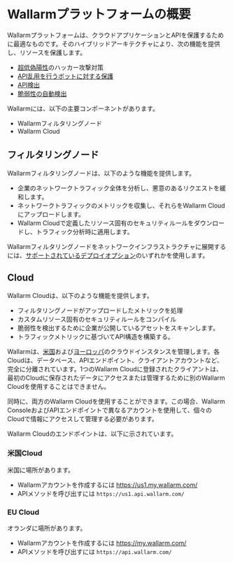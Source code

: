 # Wallarmプラットフォームの概要
Wallarmプラットフォームは、クラウドアプリケーションとAPIを保護するために最適なものです。そのハイブリッドアーキテクチャにより、次の機能を提供し、リソースを保護します。

* [超低偽陽性](protecting-against-attacks.ja.md)のハッカー攻撃対策
* [API乱用を行うボットに対する保護](api-abuse-prevention.ja.md)
* [API検出](api-discovery.ja.md)
* [脆弱性の自動検出](detecting-vulnerabilities.ja.md)

Wallarmには、以下の主要コンポーネントがあります。

* Wallarmフィルタリングノード
* Wallarm Cloud

## フィルタリングノード
Wallarmフィルタリングノードは、以下のような機能を提供します。

* 企業のネットワークトラフィック全体を分析し、悪意のあるリクエストを緩和します。
* ネットワークトラフィックのメトリックを収集し、それらをWallarm Cloudにアップロードします。
* Wallarm Cloudで定義したリソース固有のセキュリティルールをダウンロードし、トラフィック分析時に適用します。

Wallarmフィルタリングノードをネットワークインフラストラクチャに展開するには、[サポートされているデプロイオプション](../installation/supported-deployment-options.ja.md)のいずれかを使用します。

## Cloud
Wallarm Cloudは、以下のような機能を提供します。

* フィルタリングノードがアップロードしたメトリックを処理
* カスタムリソース固有のセキュリティルールをコンパイル
* 脆弱性を検出するために企業が公開しているアセットをスキャンします。
* トラフィックメトリックに基づいてAPI構造を構築する。

Wallarmは、[米国](#us-cloud)および[ヨーロッパ](#eu-cloud)のクラウドインスタンスを管理します。各Cloudは、データベース、APIエンドポイント、クライアントアカウントなど、完全に分離されています。1つのWallarm Cloudに登録されたクライアントは、最初のCloudに保存されたデータにアクセスまたは管理するために別のWallarm Cloudを使用することはできません。

同時に、両方のWallarm Cloudを使用することができます。この場合、Wallarm ConsoleおよびAPIエンドポイントで異なるアカウントを使用して、個々のCloudで情報にアクセスして管理する必要があります。

Wallarm Cloudのエンドポイントは、以下に示されています。

### 米国Cloud
米国に場所があります。

* Wallarmアカウントを作成するには https://us1.my.wallarm.com/
* APIメソッドを呼び出すには `https://us1.api.wallarm.com/`

### EU Cloud
オランダに場所があります。

* Wallarmアカウントを作成するには https://my.wallarm.com/
* APIメソッドを呼び出すには `https://api.wallarm.com/`